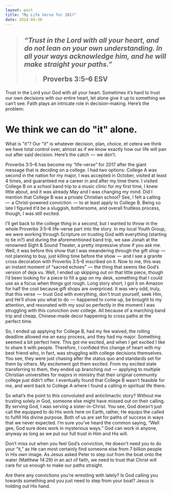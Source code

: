 ```yaml
---
layout: post
title: "My Life Verse for 2017"
date: 2014-04-30
---
```


<h2><blockquote><p><em>“Trust in the Lord with all your heart, and do not lean on your own understanding. In all your ways acknowledge him, and he will make straight your paths.”</em></p> 
	<blockquote><p>Proverbs‬ ‭3:5–6‬ ‭ESV‬‬</p>
	</blockquote>
</blockquote></h2>

Trust in the Lord your God with all your heart. Sometimes it’s hard to trust our own decisions with our entire heart, let alone give it up to something we can’t see. Faith plays an intricate role in decision-making. Here’s the problem:

<h1>We think we can do "it" alone.</h1>

What is "it"? Our "it" is whatever decision, plan, choice, et cetera we think we have total control over, almost as if we know exactly how our life will pan out after said decision. Here’s the catch  —  we don’t.

Proverbs 3:5–6 has become my “life-verse” for 2017 after the giant message that is deciding on a college. I had two options: College A was second in the nation for my major, I was accepted in October, visited at least 4 times, and guaranteed me a career in and after my time there. I visited College B on a school band trip to a music clinic for my first time, I knew little about, and it was already May and I was changing my mind. Did I mention that College B was a private Christian school? See, I felt a calling  —  a Christ-powered conviction  —  to at least apply to College B. Being so late I figured it’d be a sluggish, bothersome, and overall fruitless process, though, I was still excited.

I’ll get back to the college thing in a second, but I wanted to throw in the whole Proverbs 3:5–6 life-verse part into the story. In my local Youth Group, we were working through Scripture on trusting God with everything (starting to tie in?) and during the aforementioned band trip, we saw Jonah at the renowned Sight & Sound Theater, a pretty impressive show if you ask me. Well, it was before this show that I was meandering through the gift shop  —  not planning to buy, just killing time before the show  —  and I see a granite cross decoration with Proverbs 3:5–6 inscribed on it. Now to me, this was an instant moment of “sacred echoes”  —  the thing that seems like God’s version of deja vu. Well, I ended up skipping out on that little piece, though I’d been looking for a piece to fill a gap on my desk, something that I could use as a focus when things got rough. Long story short, I got it on Amazon for half the cost because gift shops are overpriced. It was very odd, truly, that this verse  —  trust God with everything, don’t trust yourself, seek Him, and He’ll show you what to do  —  happened to come up, be brought to my attention, and resonated with my soul so perfectly in the moment I was struggling with this conviction over college. All because of a marching band trip and cheap, Chinese-made decor happening to cross paths at the perfect time.

So, I ended up applying for College B, had my fee waived, the rolling deadline allowed me an easy process, and they had my major. Something seemed a bit perfect here. This got me excited, and when I get excited I like to share it with people. Therefore, I confided this change of heart with my best friend who, in fact, was struggling with college decisions themselves. You see, they were just chasing after the status quo and standards set for them by others. My excitement got them excited. From my excited state transferring to them, they ended up branching out  —  applying to multiple Christian universities for majors in ministry that their original community college just didn’t offer. I eventually found that College B wasn’t feasible for me, and went back to College A where I found a calling in spiritual life there.

So what’s the point to this convoluted and anticlimactic story? Without me trusting solely in God, someone else might have missed out on their calling. By serving God, I was serving a sister-in-Christ. You see, God doesn’t just call the equipped to do His work here on Earth, rather, He equips the called to fulfill His divine purpose. Both of us are set for paths of success in ways that we never expected. I’m sure you’ve heard the common saying, “Well gee, God sure does work in mysterious ways.” God can work in anyone, anyway as long as we put our full trust in Him and His will.

Don’t miss out when you feel God’s conviction, He doesn’t need you to do your “it,” as He can most certainly find someone else from 7 billion people in His own image. As Jesus asked Peter to step out from the boat onto the water (Matthew 14:29) in an act of faith, we need to trust that Christ will care for us enough to make our paths straight.

Are there any convictions you’re wrestling with lately? Is God calling you towards something and you just need to step from your boat? Jesus is holding out His hand.

